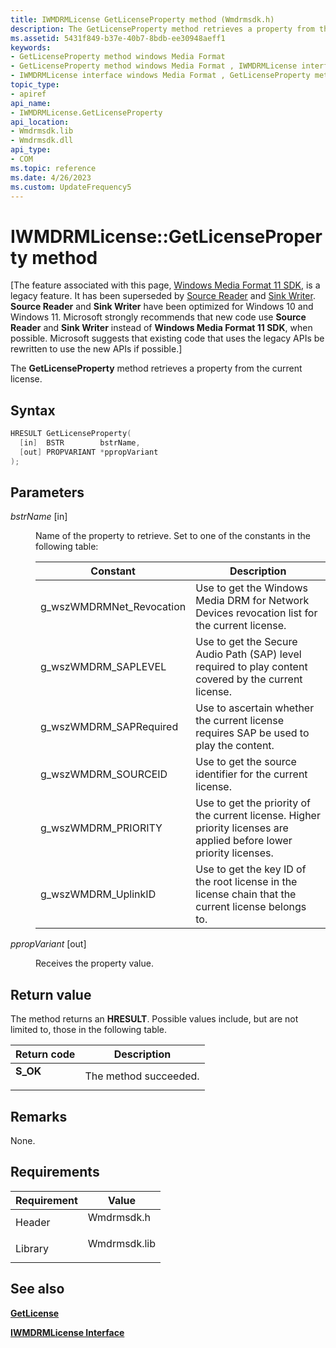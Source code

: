```yaml
---
title: IWMDRMLicense GetLicenseProperty method (Wmdrmsdk.h)
description: The GetLicenseProperty method retrieves a property from the current license.
ms.assetid: 5431f849-b37e-40b7-8bdb-ee30948aeff1
keywords:
- GetLicenseProperty method windows Media Format
- GetLicenseProperty method windows Media Format , IWMDRMLicense interface
- IWMDRMLicense interface windows Media Format , GetLicenseProperty method
topic_type:
- apiref
api_name:
- IWMDRMLicense.GetLicenseProperty
api_location:
- Wmdrmsdk.lib
- Wmdrmsdk.dll
api_type:
- COM
ms.topic: reference
ms.date: 4/26/2023
ms.custom: UpdateFrequency5
---
```


# IWMDRMLicense::GetLicenseProperty method

\[The feature associated with this page, [Windows Media Format 11 SDK](/windows/win32/wmformat/windows-media-format-11-sdk), is a legacy feature. It has been superseded by [Source Reader](/windows/win32/medfound/source-reader) and [Sink Writer](/windows/win32/medfound/sink-writer). **Source Reader** and **Sink Writer** have been optimized for Windows 10 and Windows 11. Microsoft strongly recommends that new code use **Source Reader** and **Sink Writer** instead of **Windows Media Format 11 SDK**, when possible. Microsoft suggests that existing code that uses the legacy APIs be rewritten to use the new APIs if possible.\]

The **GetLicenseProperty** method retrieves a property from the current license.

## Syntax


```C++
HRESULT GetLicenseProperty(
  [in]  BSTR        bstrName,
  [out] PROPVARIANT *ppropVariant
);
```



## Parameters

<dl> <dt>

*bstrName* \[in\]
</dt> <dd>

Name of the property to retrieve. Set to one of the constants in the following table:



| Constant                   | Description                                                                                                          |
|----------------------------|----------------------------------------------------------------------------------------------------------------------|
| g\_wszWMDRMNet\_Revocation | Use to get the Windows Media DRM for Network Devices revocation list for the current license.                        |
| g\_wszWMDRM\_SAPLEVEL      | Use to get the Secure Audio Path (SAP) level required to play content covered by the current license.                |
| g\_wszWMDRM\_SAPRequired   | Use to ascertain whether the current license requires SAP be used to play the content.                               |
| g\_wszWMDRM\_SOURCEID      | Use to get the source identifier for the current license.                                                            |
| g\_wszWMDRM\_PRIORITY      | Use to get the priority of the current license. Higher priority licenses are applied before lower priority licenses. |
| g\_wszWMDRM\_UplinkID      | Use to get the key ID of the root license in the license chain that the current license belongs to.                  |



 

</dd> <dt>

*ppropVariant* \[out\]
</dt> <dd>

Receives the property value.

</dd> </dl>

## Return value

The method returns an **HRESULT**. Possible values include, but are not limited to, those in the following table.



| Return code                                                                          | Description                      |
|--------------------------------------------------------------------------------------|----------------------------------|
| <dl> <dt>**S\_OK**</dt> </dl> | The method succeeded.<br/> |



 

## Remarks

None.

## Requirements



| Requirement | Value |
|--------------------|-----------------------------------------------------------------------------------------|
| Header<br/>  | <dl> <dt>Wmdrmsdk.h</dt> </dl>   |
| Library<br/> | <dl> <dt>Wmdrmsdk.lib</dt> </dl> |



## See also

<dl> <dt>

[**GetLicense**](iwmdrmlicense-getlicense.md)
</dt> <dt>

[**IWMDRMLicense Interface**](iwmdrmlicense.md)
</dt> </dl>

 

 





